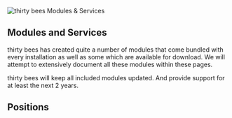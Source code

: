 
![thirty bees Modules & Services]({{baseurl}}/thirtybees/images/merchants-guide/modules-services.jpg  "thirty bees Modules & Services")

## Modules and Services
thirty bees has created quite a number of modules that come bundled with every installation as well as some which are available for download. We will attempt to extensively document all these modules within these pages.

thirty bees will keep all included modules updated. And provide support  for at least the next 2 years.

## Positions
